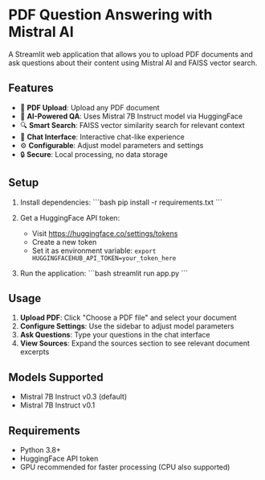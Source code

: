 # PDF Question Answering with Mistral AI

A Streamlit web application that allows you to upload PDF documents and ask questions about their content using Mistral AI and FAISS vector search.

## Features

- 📁 **PDF Upload**: Upload any PDF document
- 🤖 **AI-Powered QA**: Uses Mistral 7B Instruct model via HuggingFace
- 🔍 **Smart Search**: FAISS vector similarity search for relevant context
- 💬 **Chat Interface**: Interactive chat-like experience
- ⚙️ **Configurable**: Adjust model parameters and settings
- 🔒 **Secure**: Local processing, no data storage

## Setup

1. Install dependencies:
\`\`\`bash
pip install -r requirements.txt
\`\`\`

2. Get a HuggingFace API token:
   - Visit https://huggingface.co/settings/tokens
   - Create a new token
   - Set it as environment variable: `export HUGGINGFACEHUB_API_TOKEN=your_token_here`

3. Run the application:
\`\`\`bash
streamlit run app.py
\`\`\`

## Usage

1. **Upload PDF**: Click "Choose a PDF file" and select your document
2. **Configure Settings**: Use the sidebar to adjust model parameters
3. **Ask Questions**: Type your questions in the chat interface
4. **View Sources**: Expand the sources section to see relevant document excerpts

## Models Supported

- Mistral 7B Instruct v0.3 (default)
- Mistral 7B Instruct v0.1

## Requirements

- Python 3.8+
- HuggingFace API token
- GPU recommended for faster processing (CPU also supported)
